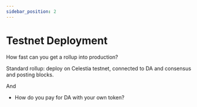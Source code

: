 ```yaml
---
sidebar_position: 2
---
```


# Testnet Deployment

How fast can you get a rollup into production?

Standard rollup: deploy on Celestia testnet, connected to DA and consensus and
posting blocks.

And

- How do you pay for DA with your own token?
